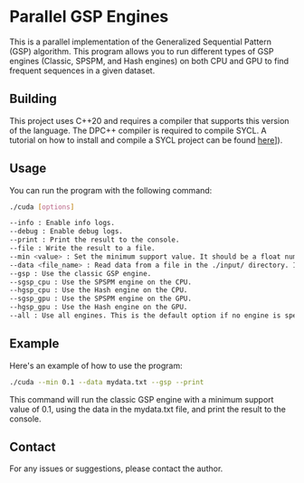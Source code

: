 # Parallel GSP Engines

This is a parallel implementation of the Generalized Sequential Pattern (GSP) algorithm. This program allows you to run different types of GSP engines (Classic, SPSPM, and Hash engines) on both CPU and GPU to find frequent sequences in a given dataset.

## Building

This project uses C++20 and requires a compiler that supports this version of the language. The DPC++ compiler is required to compile SYCL. A tutorial on how to install and compile a SYCL project can be found [here]([https://intel.github.io/llvm-docs/GetStartedGuide.html)]).

## Usage

You can run the program with the following command:

```bash
./cuda [options]

--info : Enable info logs.
--debug : Enable debug logs.
--print : Print the result to the console.
--file : Write the result to a file.
--min <value> : Set the minimum support value. It should be a float number between 0 and 1. The default is 0.01.
--data <file_name> : Read data from a file in the ./input/ directory. If this option is not used, the program will use a simple default dataset.
--gsp : Use the classic GSP engine.
--sgsp_cpu : Use the SPSPM engine on the CPU.
--hgsp_cpu : Use the Hash engine on the CPU.
--sgsp_gpu : Use the SPSPM engine on the GPU.
--hgsp_gpu : Use the Hash engine on the GPU.
--all : Use all engines. This is the default option if no engine is specified.
```
##  Example
Here's an example of how to use the program:

```bash
./cuda --min 0.1 --data mydata.txt --gsp --print
```
This command will run the classic GSP engine with a minimum support value of 0.1, using the data in the mydata.txt file, and print the result to the console.

## Contact
For any issues or suggestions, please contact the author.
